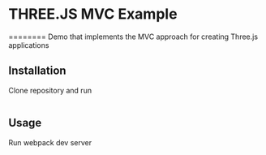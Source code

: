 # THREE.JS MVC Example
========
Demo that implements the MVC approach for creating Three.js applications

## Installation

Clone repository and run
```npm install
```

## Usage

Run webpack dev server
```npm run server
```